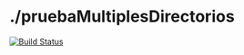 # ./pruebaMultiplesDirectorios
 
[![Build Status](https://travis-ci.org/wollok/pruebaMultiplesDirectorios.svg?branch=master)](https://travis-ci.org/wollok/pruebaMultiplesDirectorios)



